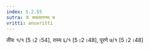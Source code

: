 ```yaml
---
index: 5.2.55
sutra: त्रेः सम्प्रसारणम् च
vritti: anuvritti
---
```


तीयः  १/१ [5।2।54],  तस्य  ६/१  [5।2।48], पूरणे ७/१  [5।2।48]